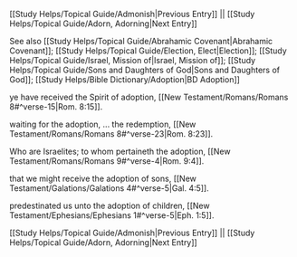[[Study Helps/Topical Guide/Admonish|Previous Entry]]  ||  [[Study Helps/Topical Guide/Adorn, Adorning|Next Entry]]

 See also [[Study Helps/Topical Guide/Abrahamic Covenant|Abrahamic Covenant]]; [[Study Helps/Topical Guide/Election, Elect|Election]]; [[Study Helps/Topical Guide/Israel, Mission of|Israel, Mission of]]; [[Study Helps/Topical Guide/Sons and Daughters of God|Sons and Daughters of God]]; [[Study Helps/Bible Dictionary/Adoption|BD Adoption]]

 ye have received the Spirit of adoption, [[New Testament/Romans/Romans 8#^verse-15|Rom. 8:15]].

 waiting for the adoption, ... the redemption, [[New Testament/Romans/Romans 8#^verse-23|Rom. 8:23]].

 Who are Israelites; to whom pertaineth the adoption, [[New Testament/Romans/Romans 9#^verse-4|Rom. 9:4]].

 that we might receive the adoption of sons, [[New Testament/Galations/Galations 4#^verse-5|Gal. 4:5]].

 predestinated us unto the adoption of children, [[New Testament/Ephesians/Ephesians 1#^verse-5|Eph. 1:5]].

[[Study Helps/Topical Guide/Admonish|Previous Entry]]  ||  [[Study Helps/Topical Guide/Adorn, Adorning|Next Entry]]